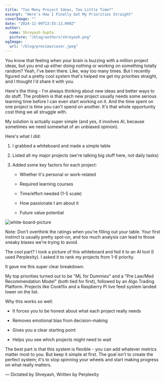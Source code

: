 ```yaml
---
title: "Too Many Project Ideas, Too Little Time?"
excerpt: "Here's How I Finally Got My Priorities Straight"
coverImage: ""
date: "2024-11-09T13:55:13.000Z"
author:
  name: Shreyash Gupta
  picture: "/blog/authors/shreyash.png"
ogImage:
  url: "/blog/preview/cover.jpeg"
---
```


You know that feeling when your brain is buzzing with a million project ideas, but you end up either doing nothing or working on something totally random? Yeah, I've been there. Like, way too many times. But I recently figured out a pretty cool system that's helped me get my priorities straight, and I thought I'd share it with you.

Here's the thing - I'm always thinking about new ideas and better ways to do stuff. The problem is that each new project usually needs some serious learning time before I can even start working on it. And the time spent on one project is time you can't spend on another. It's that whole opportunity cost thing we all struggle with.

My solution is actually super simple (and yes, it involves AI, because sometimes we need somewhat of an unbiased opinion).

Here's what I did:

1. I grabbed a whiteboard and made a simple table

2. Listed all my major projects (we're talking big stuff here, not daily tasks)

3. Added some key factors for each project:

   - Whether it's personal or work-related

   - Required learning courses

   - Time/effort needed (1-5 scale)

   - How passionate I am about it

   - Future value potential

![white-board-picture](/images/blogs-images-optimized/white-board-picture.webp)

Note: Don't overthink the ratings when you're filling out your table. Your first instinct is usually pretty spot-on, and too much analysis can lead to those sneaky biases we're trying to avoid.

The cool part? I took a picture of this whiteboard and fed it to an AI tool (I used Perplexity). I asked it to rank my projects from 1-6 priority. 

It gave me this super clear breakdown:

My top priorities turned out to be "ML for Dummies" and a "Pre Law/Med Recommendation Model" (both tied for first), followed by an Algo Trading Platform. Projects like Cookflix and a Raspberry Pi live feed system landed lower on the list.

Why this works so well:

- It forces you to be honest about what each project really needs

- Removes emotional bias from decision-making

- Gives you a clear starting point

- Helps you see which projects might need to wait

The best part is that this system is flexible - you can add whatever metrics matter most to you. But keep it simple at first. The goal isn't to create the perfect system; it's to stop spinning your wheels and start making progress on what really matters.

— Dictated by Shreyash, Written by Perplexity 